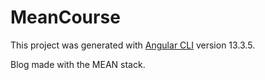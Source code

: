# MeanCourse

This project was generated with [Angular CLI](https://github.com/angular/angular-cli) version 13.3.5.

Blog made with the MEAN stack.
